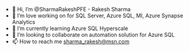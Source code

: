 - 👋 Hi, I’m @SharmaRakeshPFE - Rakesh Sharma
- 👀 I’m love working on for SQL Server, Azure SQL, MI, Azure Synapse Analytics
- 🌱 I’m currently learning Azure SQL Hyperscale
- 💞️ I’m looking to collaborate on automation solution for Azure SQL 
- 📫 How to reach me sharma_rakesh@msn.com

